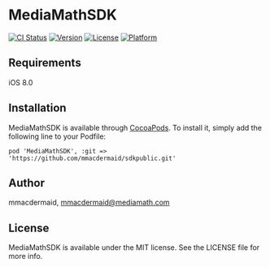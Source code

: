 # MediaMathSDK

[![CI Status](http://img.shields.io/travis/mmacdermaid/MediaMathSDK.svg?style=flat)](https://travis-ci.org/mmacdermaid/MediaMathSDK)
[![Version](https://img.shields.io/cocoapods/v/MediaMathSDK.svg?style=flat)](http://cocoadocs.org/docsets/MediaMathSDK)
[![License](https://img.shields.io/cocoapods/l/MediaMathSDK.svg?style=flat)](https://github.com/mmacdermaid/sdkpublic/blob/master/LICENSE)
[![Platform](https://img.shields.io/cocoapods/p/MediaMathSDK.svg?style=flat)](http://cocoadocs.org/docsets/MediaMathSDK)

## Requirements

iOS 8.0

## Installation

MediaMathSDK is available through [CocoaPods](http://cocoapods.org). To install
it, simply add the following line to your Podfile:

    pod 'MediaMathSDK', :git => 'https://github.com/mmacdermaid/sdkpublic.git'

## Author

mmacdermaid, mmacdermaid@mediamath.com

## License

MediaMathSDK is available under the MIT license. See the LICENSE file for more info.

